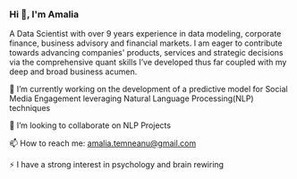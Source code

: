 ### Hi 👋, I'm Amalia

A Data Scientist with over 9 years experience in data modeling, corporate finance, business advisory and financial markets. I am eager to contribute towards advancing companies' products, services and strategic decisions via the comprehensive quant skills I’ve developed thus far coupled with my deep and broad business acumen. 

🔭 I’m currently working on the development of a predictive model for Social Media Engagement leveraging Natural Language Processing(NLP) techniques 

👯 I’m looking to collaborate on NLP Projects 

📫 How to reach me: amalia.temneanu@gmail.com

⚡ I have a strong interest in psychology and brain rewiring

